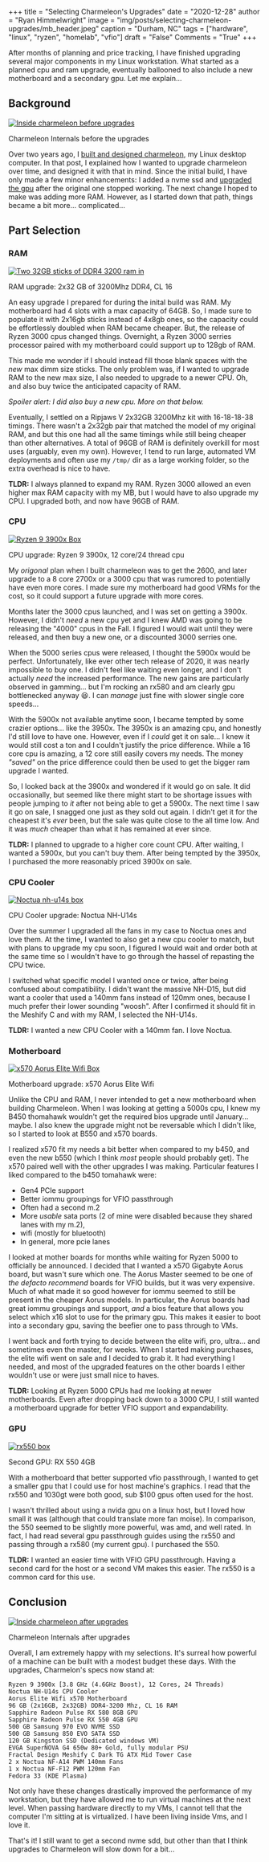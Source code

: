 +++
title   = "Selecting Charmeleon's Upgrades"
date    = "2020-12-28"
author  = "Ryan Himmelwright"
image   = "img/posts/selecting-charmeleon-upgrades/mb_header.jpeg"
caption = "Durham, NC"
tags    = ["hardware", "linux", "ryzen", "homelab", "vfio"]
draft   = "False"
Comments = "True"
+++

After months of planning and price tracking, I have finished upgrading
several major components in my Linux workstation. What started
as a planned cpu and ram upgrade, eventually ballooned to also include a new
motherboard and a secondary gpu. Let me explain...
<!--more-->

## Background

<a href="../../img/posts/selecting-charmeleon-upgrades/pre_upgrades.jpeg"><img alt="Inside charmeleon before upgrades" src="../../img/posts/selecting-charmeleon-upgrades/pre_upgrades.jpeg" style="max-width: 100%;"/></a>
<div class="caption">Charmeleon Internals before the upgrades</div>

Over two years ago, I [built and designed
charmeleon](post/charmeleon-desktop-design/), my Linux desktop computer. In
that post, I explained how I wanted to upgrade charmeleon over time, and
designed it with that in mind. Since the initial build, I have only made a
few minor enhancements: I added a nvme ssd and [upgraded the
gpu](/post/rx580-upgrade/) after the original one stopped working. The next
change I hoped to make was adding more RAM. However, as I started down that path,
things became a bit more... complicated...

## Part Selection

### RAM

<a href="../../img/posts/selecting-charmeleon-upgrades/ripjaws_ram.jpeg"><img alt="Two 32GB sticks of DDR4 3200 ram in" src="../../img/posts/selecting-charmeleon-upgrades/ripjaws_ram.jpeg" style="max-width:
100%;"/></a>
<div class="caption">RAM upgrade: 2x32 GB of 3200Mhz DDR4, CL 16</div>

An easy upgrade I prepared for during the inital build was RAM. My
motherboard had 4 slots with a max capacity of 64GB. So, I made sure to
populate it with 2x16gb sticks instead of 4x8gb ones, so the capacity could
be effortlessly doubled when RAM became cheaper. But, the release of Ryzen
3000 cpus changed things. Overnight, a Ryzen 3000 serries processor paired
with my motherboard could support up to 128gb of RAM.

This made me wonder if I should instead fill those blank spaces with the
*new* max dimm size sticks. The only problem was, if I wanted to upgrade RAM
to the new max size, I also needed to upgrade to a newer CPU. Oh, and also
buy twice the anticipated capacity of RAM.

*Spoiler alert: I did also buy a new cpu. More on that below.*

Eventually, I settled on a Ripjaws V 2x32GB 3200Mhz kit with 16-18-18-38
timings. There wasn't a 2x32gb pair that matched the model of my original
RAM, and but this one had all the same timings while still being cheaper than
other alternatives. A total of 96GB of RAM is definitely overkill for most
uses (arguably, even my own). However, I tend to run large, automated VM
deployments and often use my `/tmp/` dir as a large working folder, so the
extra overhead is nice to have.

**TLDR:** I always planned to expand my RAM. Ryzen 3000 allowed an even higher
max RAM capacity with my MB, but I would have to also upgrade my CPU. I upgraded both, 
and now have 96GB of RAM.

### CPU

<a href="../../img/posts/selecting-charmeleon-upgrades/ryzen9_box.jpeg"><img alt="Ryzen 9 3900x Box" src="../../img/posts/selecting-charmeleon-upgrades/ryzen9_box.jpeg" style="max-width:
100%;"/></a>
<div class="caption">CPU upgrade: Ryzen 9 3900x, 12 core/24 thread cpu</div>

My *origonal* plan when I built charmeleon was to get the 2600, and later
upgrade to a 8 core 2700x or a 3000 cpu that was rumored to potentially have
even more cores. I made sure my motherboard had good VRMs for the cost, so it
could support a future upgrade with more cores.

Months later the 3000 cpus launched, and I was set on getting a 3900x.
However, I didn't *need* a new cpu yet and I knew AMD was going to be releasing
the "4000" cpus in the Fall. I figured I would wait until they were
released, and then buy a new one, or a discounted 3000 serries one.

When the 5000 series cpus were released, I thought the 5900x would be
perfect. Unfortunately, like ever other tech release of 2020, it was nearly
impossible to buy one. I didn't feel like waiting even longer, and I don't
actually *need* the increased performance. The new gains are particularly
observed in gamming... but I'm rocking an rx580 and am clearly gpu bottlenecked
anyway 😆. I can *manage* just fine with slower single core speeds... 

With the 5900x not available anytime soon, I became tempted by some
crazier options... like the 3950x. The 3950x is an amazing cpu, and honestly
I'd still love to have one. However, even if I *could* get it on sale... I
knew it would still cost a ton and I couldn't justify the price difference. While a
16 core cpu is amazing, a 12 core still easily covers my needs. The money
*"saved"* on the price difference could then be used to get the bigger ram
upgrade I wanted.

So, I looked back at the 3900x and wondered if it would go on sale. It did
occasionally, but seemed like there might start to be shortage issues with
people jumping to *it* after not being able to get a 5900x. The next time I
saw it go on sale, I snagged one just as they sold out again. I didn't get it
for the cheapest it's *ever* been, but the sale was quite close to the all
time low. And it was *much* cheaper than what it has remained at ever since.

**TLDR:** I planned to upgrade to a higher core count CPU. After
waiting, I wanted a 5900x, but you can't buy them. After being tempted by the
3950x, I purchased the more reasonably priced 3900x on sale.

### CPU Cooler

<a href="../../img/posts/selecting-charmeleon-upgrades/noctua_box.jpeg"><img alt="Noctua nh-u14s box" src="../../img/posts/selecting-charmeleon-upgrades/noctua_box.jpeg" style="max-width: 100%;"/></a>
<div class="caption">CPU Cooler upgrade: Noctua NH-U14s</div>

Over the summer I upgraded all the fans in my case to Noctua ones and love
them. At the time, I wanted to also get a new cpu cooler to match, but with plans
to upgrade my cpu soon, I figured I would wait and order both at the same time so
I wouldn't have to go through the hassel of repasting the CPU twice. 

I switched what specific model I wanted once or twice, after being confused
about compatibility. I didn't want the massive NH-D15, but did want a cooler
that used a 140mm fans instead of 120mm ones, because I much prefer their
lower sounding "woosh". After I confirmed it should fit in the Meshify C and
with my RAM, I selected the NH-U14s.

**TLDR:** I wanted a new CPU Cooler with a 140mm fan. I love Noctua.

### Motherboard

<a href="../../img/posts/selecting-charmeleon-upgrades/mb_box.jpeg"><img alt="x570 Aorus Elite Wifi Box" src="../../img/posts/selecting-charmeleon-upgrades/mb_box.jpeg" style="max-width: 100%;"/></a>
<div class="caption">Motherboard upgrade: x570 Aorus Elite Wifi</div>

Unlike the CPU and RAM, I never intended to get a new motherboard when
building Charmeleon. When I was looking at getting a 5000s cpu, I knew my
B450 thomahawk wouldn't get the required bios upgrade until January... maybe.
I also knew the upgrade might not be reversable which I didn't like, so I
started to look at B550 and x570 boards.

I realized x570 fit my needs a bit better when compared to my b450, and even
the new b550 (which I think *most* people should probably get). The x570
paired well with the other upgrades I was making. Particular features I liked
compared to the b450 tomahawk were:

* Gen4 PCIe support
* Better iommu groupings for VFIO passthrough
* Often had a second m.2 
* More *usable* sata ports (2 of mine were disabled because they shared lanes with my m.2), 
* wifi (mostly for bluetooth)
* In general, more pcie lanes

I looked at mother boards for months while waiting for Ryzen 5000 to
officially be announced. I decided that I wanted a x570 Gigabyte Aorus board, but
wasn't sure which one. The Aorus Master seemed to be one of *the defacto
recommend* boards for VFIO builds, but it was very expensive. Much of what made
it so good however for iommu seemed to still be present in the cheaper Aorus models. In
particular, the Aorus boards had great iommu groupings and support,
*and* a bios feature that allows you select which x16 slot to use for the
primary gpu. This makes it easier to boot into a secondary gpu, saving the
beefier one to pass through to VMs.

I went back and forth trying to decide between the elite wifi, pro, ultra...
and sometimes even the master, for weeks. When I started making
purchases, the elite wifi went on sale and I decided to grab it. It had
everything I needed, and most of the upgraded features on the other boards I
either wouldn't use or were just small nice to haves.

**TLDR:** Looking at Ryzen 5000 CPUs had me looking at newer motherboards.
Even after dropping back down to a 3000 CPU, I still wanted a motherboard
upgrade for better VFIO support and expandability.

### GPU

<a href="../../img/posts/selecting-charmeleon-upgrades/gpu_box.jpeg"><img alt="rx550 box" src="../../img/posts/selecting-charmeleon-upgrades/gpu_box.jpeg" style="max-width: 100%;"/></a>
<div class="caption">Second GPU: RX 550 4GB</div>

With a motherboard that better supported vfio passthrough, I wanted to get a
smaller gpu that I could use for host machine's graphics. I read that the rx550 and
1030gt were both good, sub $100 gpus often used for the host.
 
I wasn't thrilled about using a nvida gpu on a linux host, but I loved how
small it was (although that could translate more fan moise). In comparison,
the 550 seemed to be slightly more powerful, was amd, and well rated. In
fact, I had read several gpu passthrough guides using the rx550 and passing
through a rx580 (my current gpu). I purchased the 550.

**TLDR:** I wanted an easier time with VFIO GPU passthrough. Having a second
card for the host or a second VM makes this easier. The rx550 is a common card
for this use.

## Conclusion

<a href="../../img/posts/selecting-charmeleon-upgrades/post_upgrades.jpeg"><img alt="Inside charmeleon after upgrades" src="../../img/posts/selecting-charmeleon-upgrades/post_upgrades.jpeg" style="max-width: 100%;"/></a>
<div class="caption">Charmeleon Internals after upgrades</div>

Overall, I am extremely happy with my selections. It's surreal how powerful of a
machine can be built with a modest budget these days. With the upgrades,
Charmelon's specs now stand at:

```
Ryzen 9 3900x [3.8 GHz (4.6GHz Boost), 12 Cores, 24 Threads)
Noctua NH-U14s CPU Cooler
Aorus Elite Wifi x570 Motherboard
96 GB (2x16GB, 2x32GB) DDR4-3200 Mhz, CL 16 RAM
Sapphire Radeon Pulse RX 580 8GB GPU
Sapphire Radeon Pulse RX 550 4GB GPU
500 GB Samsung 970 EVO NVME SSD
500 GB Samsung 850 EVO SATA SSD
120 GB Kingston SSD (Dedicated windows VM)
EVGA SuperNOVA G4 650w 80+ Gold, fully modular PSU
Fractal Design Meshify C Dark TG ATX Mid Tower Case
2 x Noctua NF-A14 PWM 140mm Fans
1 x Noctua NF-F12 PWM 120mm Fan
Fedora 33 (KDE Plasma)
```

Not only have these changes drastically improved the performance of my
workstation, but they have allowed me to run virtual machines at the next
level. When passing hardware directly to my VMs, I cannot tell that the
computer I'm sitting at is virtualized. I have been living inside Vms, and I
love it.

That's it! I still want to get a second nvme sdd, but other than that I think
upgrades to Charmeleon will slow down for a bit...